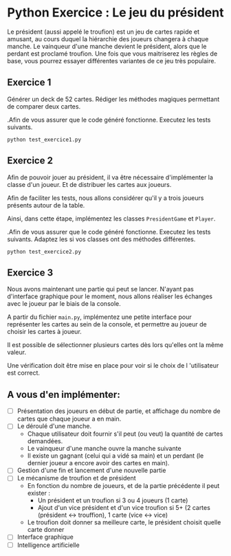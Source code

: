 # Python Exercice : Le jeu du président

Le président (aussi appelé le troufion) est un jeu de cartes rapide et amusant, au cours duquel la hiérarchie des joueurs changera à chaque manche. Le vainqueur d'une manche devient le président, alors que le perdant est proclamé troufion. Une fois que vous maitriserez les règles de base, vous pourrez essayer différentes variantes de ce jeu très populaire.

## Exercice 1
Générer un deck de 52 cartes.
Rédiger les méthodes magiques permettant de comparer deux cartes.

.Afin de vous assurer que le code généré fonctionne. Executez
 les tests suivants. 
 
 `python test_exercice1.py`

## Exercice 2
Afin de pouvoir jouer au président, il va être nécessaire d'implémenter la
 classe d'un joueur. Et de distribuer les cartes aux joueurs. 
 
Afin de faciliter les tests, nous allons considérer qu'il y a trois joueurs
 présents autour de la table. 
 
Ainsi, dans cette étape, implémentez les classes `PresidentGame` et `Player`.

.Afin de vous assurer que le code généré fonctionne. Executez
 les tests suivants. Adaptez les si vos classes ont des méthodes différentes. 
 
 `python test_exercice2.py`

 
## Exercice 3
Nous avons maintenant une partie qui peut se lancer. N'ayant pas d'interface
 graphique pour le moment, nous allons réaliser les échanges avec le joueur
  par le biais de la console. 

A partir du fichier `main.py`, implémentez une petite interface pour représenter les cartes au sein de la console, et permettre au joueur de choisir les cartes à joueur. 
 
 Il est possible de sélectionner plusieurs cartes dès lors qu'elles ont la même valeur. 
 
 Une vérification doit être mise en place pour voir si le choix de l
 'utilisateur est correct.
 
 ## A vous d'en implémenter:
 - [ ] Présentation des joueurs en début de partie, et affichage du nombre de cartes que chaque joueur a en main.
 - [ ] Le déroulé d'une manche. 
    - Chaque utilisateur doit fournir s'il peut (ou veut) la quantité de cartes demandées.
    - Le vainqueur d'une manche ouvre la manche suivante
    - Il existe un gagnant (celui qui a vidé sa main) et un perdant (le dernier joueur a encore avoir des cartes en main).
 - [ ] Gestion d'une fin et lancement d'une nouvelle partie
 - [ ] Le mécanisme de troufion et de président
    - En fonction du nombre de joueurs, et  de la partie précédente il peut exister : 
        - Un président et un troufion si 3 ou 4 joueurs (1 carte)
        - Ajout d'un vice président et d'un vice troufion si 5+ (2 cartes (président <-> trouffion), 1 carte (vice <-> vice)
    - Le troufion doit donner sa meilleure carte, le président choisit quelle carte donner
 - [ ] Interface graphique
 - [ ] Intelligence artificielle 

